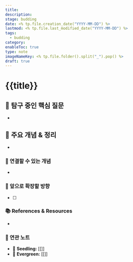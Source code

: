 ```yaml
---
title:
description:
stage: budding
date: <% tp.file.creation_date("YYYY-MM-DD") %>
lastmod: <% tp.file.last_modified_date("YYYY-MM-DD") %>
tags:
  - budding
category:
enableToc: true
type: note
imageNameKey: <% tp.file.folder().split("_").pop() %>
draft: true
---
```


# {{title}}

## 🤔 탐구 중인 핵심 질문

-

## 📌 주요 개념 & 정리

-

### 🧩 연결할 수 있는 개념

-

### 🚀 앞으로 확장할 방향

- [ ]

### 📚 References & Resources

-

### 📝 연관 노트

- 🌱 **Seedling:** [[]]
- 🌳 **Evergreen:** [[]]
